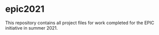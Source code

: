 # epic2021
This repository contains all project files for work completed for the EPIC initiative in summer 2021.
